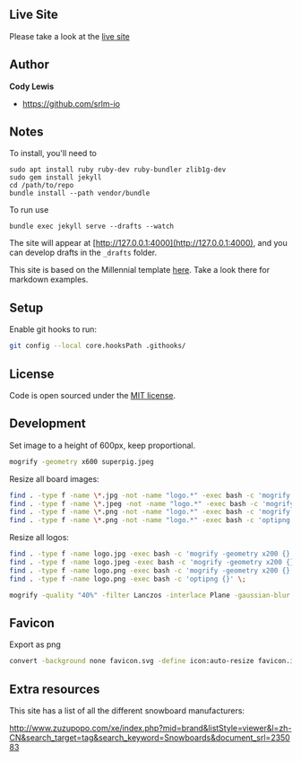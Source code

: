 ## Live Site

Please take a look at the [live site](https://ultrawidesnowboards.com)

## Author

**Cody Lewis**
- <https://github.com/srlm-io>


## Notes

To install, you'll need to

```
sudo apt install ruby ruby-dev ruby-bundler zlib1g-dev
sudo gem install jekyll
cd /path/to/repo
bundle install --path vendor/bundle
```

To run use
```
bundle exec jekyll serve --drafts --watch
````

The site will appear at [http://127.0.0.1:4000](http://127.0.0.1:4000), and you can develop drafts in the `_drafts` folder.

This site is based on the Millennial template [here](https://github.com/LeNPaul/Millennial). Take a look there for markdown examples.

## Setup

Enable git hooks to run:

```bash
git config --local core.hooksPath .githooks/
```

## License

Code is open sourced under the [MIT license](LICENSE.md).

## Development

Set image to a height of 600px, keep proportional.

```bash
mogrify -geometry x600 superpig.jpeg
```

Resize all board images:
```bash
find . -type f -name \*.jpg -not -name "logo.*" -exec bash -c 'mogrify -geometry x400 {}' \;
find . -type f -name \*.jpeg -not -name "logo.*" -exec bash -c 'mogrify -geometry x400 {}' \;
find . -type f -name \*.png -not -name "logo.*" -exec bash -c 'mogrify -geometry x400 {}' \;
find . -type f -name \*.png -not -name "logo.*" -exec bash -c 'optipng {}' \;
```

Resize all logos:
```bash
find . -type f -name logo.jpg -exec bash -c 'mogrify -geometry x200 {}' \;
find . -type f -name logo.jpeg -exec bash -c 'mogrify -geometry x200 {}' \;
find . -type f -name logo.png -exec bash -c 'mogrify -geometry x200 {}' \;
find . -type f -name logo.png -exec bash -c 'optipng {}' \;
```

```bash
mogrify -quality "40%" -filter Lanczos -interlace Plane -gaussian-blur 0.15 background.jpg
```


## Favicon

Export as png

```bash
convert -background none favicon.svg -define icon:auto-resize favicon.ico
```



## Extra resources


This site has a list of all the different snowboard manufacturers:

http://www.zuzupopo.com/xe/index.php?mid=brand&listStyle=viewer&l=zh-CN&search_target=tag&search_keyword=Snowboards&document_srl=235083
